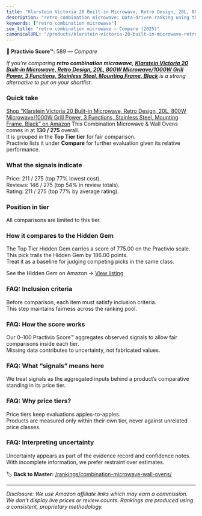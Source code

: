```yaml
---
title: "Klarstein Victoria 20 Built-in Microwave, Retro Design, 20L, 800W Microwave/1000W Grill Power, 3 Functions, Stainless Steel, Mounting Frame, Black"
description: "retro combination microwave: Data-driven ranking using the Practivio Score™. Positioned by quality, value, demand, findability, momentum."
keywords: ["retro combination microwave"]
seo_title: "retro combination microwave — Compare (2025)"
canonicalURL: "/products/klarstein-victoria-20-built-in-microwave-retro-design-20l-800w-microwave1000w-grill-power-3-functions-stainless-steel-mounting-frame-black-B07F1XP2VJ/"
---
```


**🛒 Practivio Score™:** 589 — _Compare_


*If you're comparing **retro combination microwave**, **[Klarstein Victoria 20 Built-in Microwave, Retro Design, 20L, 800W Microwave/1000W Grill Power, 3 Functions, Stainless Steel, Mounting Frame, Black](https://www.amazon.com/dp/B07F1XP2VJ?tag=practivio-20)** is a strong alternative to put on your shortlist.*
### Quick take
[Shop “Klarstein Victoria 20 Built-in Microwave, Retro Design, 20L, 800W Microwave/1000W Grill Power, 3 Functions, Stainless Steel, Mounting Frame, Black” on Amazon](https://www.amazon.com/dp/B07F1XP2VJ?tag=practivio-20)
This Combination Microwave & Wall Ovens comes in at **130 / 275** overall.  
It is grouped in the **Top Tier tier** for fair comparison.  
Practivio lists it under **Compare** for further evaluation given its relative performance.

### What the signals indicate
Price: 211 / 275 (top 77% lowest cost).  
Reviews: 146 / 275 (top 54% in review totals).  
Rating: 211 / 275 (top 77% by average rating).  

### Position in tier
All comparisons are limited to this tier.

### How it compares to the Hidden Gem
The Top Tier Hidden Gem carries a score of 775.00 on the Practivio scale.  
This pick trails the Hidden Gem by 186.00 points.  
Treat it as a baseline for judging competing picks in the same class.  

See the Hidden Gem on Amazon → [View listing](https://www.amazon.com/dp/B081ZS7VSM?tag=practivio-20)

### FAQ: Inclusion criteria
Before comparison, each item must satisfy inclusion criteria.  
This step maintains fairness across the ranking pool.

### FAQ: How the score works
Our 0–100 Practivio Score™ aggregates observed signals to allow fair comparisons inside each tier.  
Missing data contributes to uncertainty, not fabricated values.

### FAQ: What “signals” means here
We treat signals as the aggregated inputs behind a product’s comparative standing in its price tier.

### FAQ: Why price tiers?
Price tiers keep evaluations apples-to-apples.  
Products are measured only within their own tier, never against unrelated price classes.

### FAQ: Interpreting uncertainty
Uncertainty appears as part of the evidence record and confidence notes.  
With incomplete information, we prefer restraint over estimates.

<!-- Missing template for Compare/CompareWithinPriceClass -->


🏷️ **Back to Master:** [/rankings/combination-microwave-wall-ovens/](/rankings/combination-microwave-wall-ovens/)

---
_Disclosure: We use Amazon affiliate links which may earn a commission. We don’t display live prices or review counts. Rankings are produced using a consistent, proprietary methodology._

